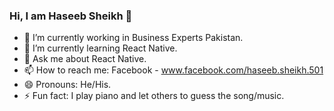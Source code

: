 ### Hi, I am Haseeb Sheikh 👋

- 🔭 I’m currently working in Business Experts Pakistan.
- 🌱 I’m currently learning React Native.
- 💬 Ask me about React Native.
- 📫 How to reach me: Facebook - www.facebook.com/haseeb.sheikh.501
- 😄 Pronouns: He/His.
- ⚡ Fun fact: I play piano and let others to guess the song/music.
